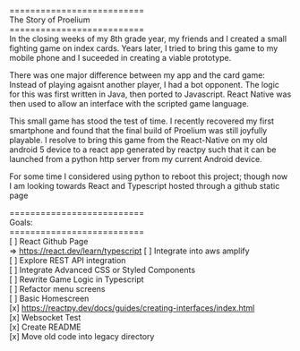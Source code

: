 ==========================<br/>
The Story of Proelium<br/>
==========================<br/>
In the closing weeks of my 8th grade year, my friends and I created a small fighting game on index cards. Years later, I tried to bring this game to my mobile phone and I suceeded in creating a viable prototype.<br/> 

There was one major difference between my app and the card game: Instead of playing agaisnt another player, I had a bot opponent. The logic for this was first written in Java, then ported to Javascript. React Native was then used to allow an interface with the scripted game language. <br/>

This small game has stood the test of time. I recently recovered my first smartphone and found that the final build of Proelium was still joyfully playable. I resolve to bring this game from the React-Native on my old android 5 device to a react app generated by reactpy such that it can be launched from a python http server from my current Android device.<br/>

For some time I considered using python to reboot this project; though now I am looking towards React and Typescript hosted through a github static page<br/>

==========================<br/>
Goals:<br/>
==========================<br/>
[ ] React Github Page <br/>
=> https://react.dev/learn/typescript
[ ] Integrate into aws amplify <br/>
[ ] Explore REST API integration <br/>
[ ] Integrate Advanced CSS or Styled Components<br/>
[ ] Rewrite Game Logic in Typescript<br/>
[ ] Refactor menu screens<br/>
[ ] Basic Homescreen<br/>
[x] https://reactpy.dev/docs/guides/creating-interfaces/index.html<br/>
[x] Websocket Test<br/>
[x] Create README<br/>
[x] Move old code into legacy directory<br/>
